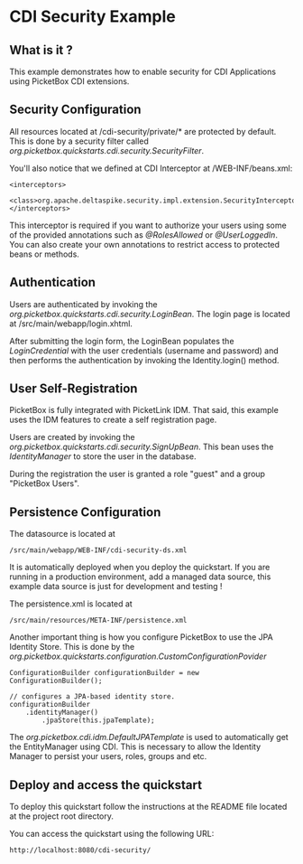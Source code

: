 CDI Security Example
===================

What is it ?
-----------

This example demonstrates how to enable security for CDI Applications using PicketBox CDI extensions.  

Security Configuration
-----------

All resources located at /cdi-security/private/* are protected by default. This is done by a security filter called *org.picketbox.quickstarts.cdi.security.SecurityFilter*.

You'll also notice that we defined at CDI Interceptor at /WEB-INF/beans.xml:

   	<interceptors>
		<class>org.apache.deltaspike.security.impl.extension.SecurityInterceptor</class>
	</interceptors>
	
This interceptor is required if you want to authorize your users using some of the provided annotations such as *@RolesAllowed* or *@UserLoggedIn*. You can also create your own annotations to restrict access to protected beans or methods.

Authentication
-----------

Users are authenticated by invoking the *org.picketbox.quickstarts.cdi.security.LoginBean*. The login page is located at  /src/main/webapp/login.xhtml.

After submitting the login form, the LoginBean populates the *LoginCredential* with the user credentials (username and password) and then performs the authentication by invoking the Identity.login() method.

User Self-Registration
-----------

PicketBox is fully integrated with PicketLink IDM. That said, this example uses the IDM features to create a self registration page.

Users are created by invoking the *org.picketbox.quickstarts.cdi.security.SignUpBean*. This bean uses the *IdentityManager* to store the user in the database.

During the registration the user is granted a role "guest" and a group "PicketBox Users".

Persistence Configuration
-----------

The datasource is located at 

	/src/main/webapp/WEB-INF/cdi-security-ds.xml
	
It is automatically deployed when you deploy the quickstart. If you are running in a production environment, add a managed data source, this example data source is just for development and testing !

The persistence.xml is located at

	/src/main/resources/META-INF/persistence.xml
	
Another important thing is how you configure PicketBox to use the JPA Identity Store. This is done by the *org.picketbox.quickstarts.configuration.CustomConfigurationPovider*

	ConfigurationBuilder configurationBuilder = new ConfigurationBuilder();
        
	// configures a JPA-based identity store.
    configurationBuilder
    	.identityManager()
    		.jpaStore(this.jpaTemplate);

The *org.picketbox.cdi.idm.DefaultJPATemplate* is used to automatically get the EntityManager using CDI. This is necessary to allow the Identity Manager to persist your users, roles, groups and etc.

Deploy and access the quickstart
-----------

To deploy this quickstart follow the instructions at the README file located at the project root directory.

You can access the quickstart using the following URL:

	http://localhost:8080/cdi-security/